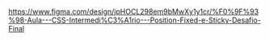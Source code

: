 


https://www.figma.com/design/jpHOCL298em9bMwXy1y1cr/%F0%9F%93%98-Aula---CSS-Intermedi%C3%A1rio---Position-Fixed-e-Sticky-Desafio-Final



